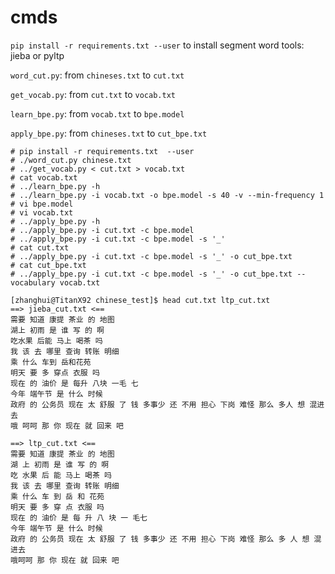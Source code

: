 # cmds

`pip install -r requirements.txt --user` to install segment word tools: jieba or pyltp

`word_cut.py`: from `chineses.txt` to `cut.txt`

`get_vocab.py`: from `cut.txt` to `vocab.txt` 

`learn_bpe.py`: from `vocab.txt` to `bpe.model`

`apply_bpe.py`: from `chineses.txt` to `cut_bpe.txt`


```
# pip install -r requirements.txt  --user
# ./word_cut.py chinese.txt 
# ../get_vocab.py < cut.txt > vocab.txt
# cat vocab.txt 
# ../learn_bpe.py -h
# ../learn_bpe.py -i vocab.txt -o bpe.model -s 40 -v --min-frequency 1
# vi bpe.model 
# vi vocab.txt  
# ../apply_bpe.py -h
# ../apply_bpe.py -i cut.txt -c bpe.model 
# ../apply_bpe.py -i cut.txt -c bpe.model -s '_'
# cat cut.txt 
# ../apply_bpe.py -i cut.txt -c bpe.model -s '_' -o cut_bpe.txt
# cat cut_bpe.txt 
# ../apply_bpe.py -i cut.txt -c bpe.model -s '_' -o cut_bpe.txt --vocabulary vocab.txt 

```

```
[zhanghui@TitanX92 chinese_test]$ head cut.txt ltp_cut.txt 
==> jieba_cut.txt <==
需要 知道 康提 茶业 的 地图 
湖上 初雨 是 谁 写 的 啊 
吃水果 后能 马上 喝茶 吗 
我 该 去 哪里 查询 转账 明细 
乘 什么 车到 岳和花苑 
明天 要 多 穿点 衣服 吗 
现在 的 油价 是 每升 八块 一毛 七 
今年 端午节 是 什么 时候 
政府 的 公务员 现在 太 舒服 了 钱 多事少 还 不用 担心 下岗 难怪 那么 多人 想 混进去 
哦 呵呵 那 你 现在 就 回来 吧 

==> ltp_cut.txt <==
需要 知道 康提 茶业 的 地图
湖 上 初雨 是 谁 写 的 啊
吃 水果 后 能 马上 喝茶 吗
我 该 去 哪里 查询 转账 明细
乘 什么 车 到 岳 和 花苑
明天 要 多 穿 点 衣服 吗
现在 的 油价 是 每 升 八 块 一 毛七
今年 端午节 是 什么 时候
政府 的 公务员 现在 太 舒服 了 钱 多事少 还 不用 担心 下岗 难怪 那么 多 人 想 混 进去
哦呵呵 那 你 现在 就 回来 吧

```
